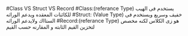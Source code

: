#Class VS Struct VS Record
#Class:(referance Type) يستخدم فى الهيب للكائنات المعقده ويدعم الوراثه
#Struct: (Value Type) خفيف وسريع ويستخدم فى الستااك ولايدعم الوراثه
#Record:(referance Type) هو زى الكلاس لكنه مخصص لتخزين القيم الثابته و المقارنه حسب القيم
